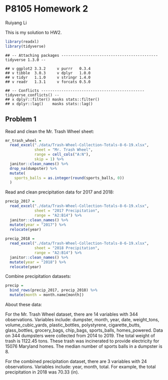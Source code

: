 P8105 Homework 2
================
Ruiyang Li

This is my solution to HW2.

``` r
library(readxl)
library(tidyverse)
```

    ## -- Attaching packages ------------------------------------------- tidyverse 1.3.0 --

    ## v ggplot2 3.3.2     v purrr   0.3.4
    ## v tibble  3.0.3     v dplyr   1.0.0
    ## v tidyr   1.1.0     v stringr 1.4.0
    ## v readr   1.3.1     v forcats 0.5.0

    ## -- Conflicts ---------------------------------------------- tidyverse_conflicts() --
    ## x dplyr::filter() masks stats::filter()
    ## x dplyr::lag()    masks stats::lag()

## Problem 1

Read and clean the Mr. Trash Wheel sheet:

``` r
mr_trash_wheel = 
  read_excel("./data/Trash-Wheel-Collection-Totals-8-6-19.xlsx", 
             sheet = "Mr. Trash Wheel", 
             range = cell_cols("A:N"),
             skip = 1) %>% 
  janitor::clean_names() %>%
  drop_na(dumpster) %>% 
  mutate(
    sports_balls = as.integer(round(sports_balls, 0))
  ) 
```

Read and clean precipitation data for 2017 and 2018:

``` r
precip_2017 = 
  read_excel("./data/Trash-Wheel-Collection-Totals-8-6-19.xlsx", 
             sheet = "2017 Precipitation",
             range = "A2:B14") %>% 
  janitor::clean_names() %>%   
  mutate(year = "2017") %>% 
  relocate(year)
  
precip_2018 = 
  read_excel("./data/Trash-Wheel-Collection-Totals-8-6-19.xlsx", 
             sheet = "2018 Precipitation",
             range = "A2:B14") %>% 
  janitor::clean_names() %>% 
  mutate(year = "2018") %>% 
  relocate(year)
```

Combine precipitation datasets:

``` r
precip = 
  bind_rows(precip_2017, precip_2018) %>% 
  mutate(month = month.name[month])
```

About these data:

For the Mr. Trash Wheel dataset, there are 14 variables with 344
observations. Variables include: dumpster, month, year, date,
weight\_tons, volume\_cubic\_yards, plastic\_bottles, polystyrene,
cigarette\_butts, glass\_bottles, grocery\_bags, chip\_bags,
sports\_balls, homes\_powered. Data on 344 dumpsters were collected from
2014 to 2019. The total weight of trash is 1122.45 tons. These trash was
incinerated to provide electricity for 15076 Maryland homes. The median
number of sports balls in a dumpster is 8.

For the combined precipitation dataset, there are 3 variables with 24
observations. Variables include: year, month, total. For example, the
total precipitation in 2018 was 70.33 (in).
